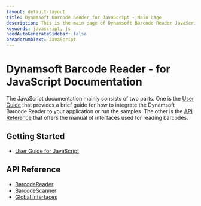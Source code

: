 ```yaml
---
layout: default-layout
title: Dynamsoft Barcode Reader for JavaScript - Main Page
description: This is the main page of Dynamsoft Barcode Reader JavaScript SDK.
keywords: javascript, js
needAutoGenerateSidebar: false
breadcrumbText: JavaScript
---
```


# Dynamsoft Barcode Reader - for JavaScript Documentation

The JavaScript documentation mainly consists of two parts. One is the [User Guide](#getting-started) that provides a brief guide for how to integrate the Dynamsoft Barcode Reader to your application or run the samples. The other is the [API Reference](#api-reference) that offers the manual of interfaces used for reading barcodes.

## Getting Started

- [User Guide for JavaScript](user-guide/)

## API Reference

- [BarcodeReader](api-reference/#barcodereader)
- [BarcodeScanner](api-reference/#barcodescanner)
- [Global Interfaces](api-reference/#global-interfaces)